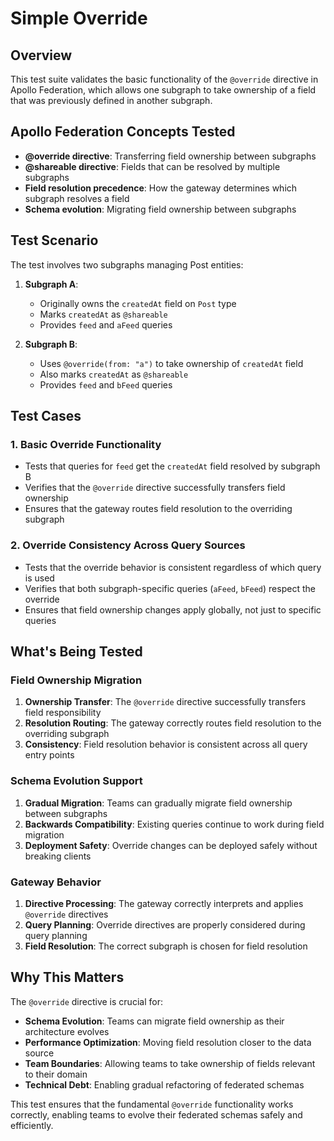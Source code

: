 # Simple Override

## Overview
This test suite validates the basic functionality of the `@override` directive in Apollo Federation, which allows one subgraph to take ownership of a field that was previously defined in another subgraph.

## Apollo Federation Concepts Tested
- **@override directive**: Transferring field ownership between subgraphs
- **@shareable directive**: Fields that can be resolved by multiple subgraphs
- **Field resolution precedence**: How the gateway determines which subgraph resolves a field
- **Schema evolution**: Migrating field ownership between subgraphs

## Test Scenario
The test involves two subgraphs managing Post entities:

1. **Subgraph A**:
   - Originally owns the `createdAt` field on `Post` type
   - Marks `createdAt` as `@shareable`
   - Provides `feed` and `aFeed` queries

2. **Subgraph B**:
   - Uses `@override(from: "a")` to take ownership of `createdAt` field
   - Also marks `createdAt` as `@shareable`
   - Provides `feed` and `bFeed` queries

## Test Cases

### 1. Basic Override Functionality
- Tests that queries for `feed` get the `createdAt` field resolved by subgraph B
- Verifies that the `@override` directive successfully transfers field ownership
- Ensures that the gateway routes field resolution to the overriding subgraph

### 2. Override Consistency Across Query Sources
- Tests that the override behavior is consistent regardless of which query is used
- Verifies that both subgraph-specific queries (`aFeed`, `bFeed`) respect the override
- Ensures that field ownership changes apply globally, not just to specific queries

## What's Being Tested

### Field Ownership Migration
1. **Ownership Transfer**: The `@override` directive successfully transfers field responsibility
2. **Resolution Routing**: The gateway correctly routes field resolution to the overriding subgraph
3. **Consistency**: Field resolution behavior is consistent across all query entry points

### Schema Evolution Support
1. **Gradual Migration**: Teams can gradually migrate field ownership between subgraphs
2. **Backwards Compatibility**: Existing queries continue to work during field migration
3. **Deployment Safety**: Override changes can be deployed safely without breaking clients

### Gateway Behavior
1. **Directive Processing**: The gateway correctly interprets and applies `@override` directives
2. **Query Planning**: Override directives are properly considered during query planning
3. **Field Resolution**: The correct subgraph is chosen for field resolution

## Why This Matters
The `@override` directive is crucial for:
- **Schema Evolution**: Teams can migrate field ownership as their architecture evolves
- **Performance Optimization**: Moving field resolution closer to the data source
- **Team Boundaries**: Allowing teams to take ownership of fields relevant to their domain
- **Technical Debt**: Enabling gradual refactoring of federated schemas

This test ensures that the fundamental `@override` functionality works correctly, enabling teams to evolve their federated schemas safely and efficiently.